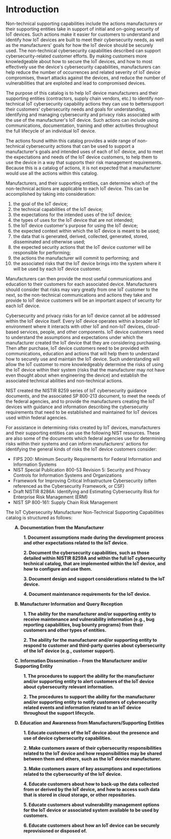 # **Introduction**

Non-technical supporting capabilities include the actions manufacturers or their supporting entities take in support of initial and on-going security of IoT devices. Such actions make it easier for customers to understand and identify how IoT devices are built to meet their cybersecurity needs, as well as the manufacturers&#39; goals for how the IoT device should be securely used. The non-technical cybersecurity capabilities described can support cybersecurity-related customer efforts. By making customers more knowledgeable about how to secure the IoT devices, and how to most effectively use the device&#39;s cybersecurity capabilities, manufacturers can help reduce the number of occurrences and related severity of IoT device compromises, thwart attacks against the devices, and reduce the number of vulnerabilities that are exploited and lead to compromised devices.

The purpose of this catalog is to help IoT device manufacturers and their supporting entities (contractors, supply chain vendors, etc.) to identify non-technical IoT cybersecurity capability actions they can use to bettersupport their customers&#39; cybersecurity needs and goals for understanding, identifying and managing cybersecurity and privacy risks associated with the use of the manufacturer&#39;s IoT device. Such actions can include using communications, documentation, training and other activities throughout the full lifecycle of an individual IoT device.

The actions found within this catalog provides a wide range of non-technical cybersecurity actions that can be used to support a manufacturer&#39;s goals and intended uses of each of IoT device, and to meet the expectations and needs of the IoT device customers, to help them to use the device in a way that supports their risk management requirements. Because this is a catalog of actions, it is not expected that a manufacturer would use all the actions within this catalog.

Manufacturers, and their supporting entities, can determine which of the non-technical actions are applicable to each IoT device. This can be accomplished by taking into consideration:

1) the goal of the IoT device;
2) the technical capabilities of the IoT device;
3) the expectations for the intended uses of the IoT device;
4) the types of uses for the IoT device that are not intended;
5) the IoT device customer&#39;s purpose for using the IoT device;
6) the expected context within which the IoT device is meant to be used;
7) the data that is generated, derived, collected, generated, stored, disseminated and otherwise used;
8) the expected security actions that the IoT device customer will be responsible for performing;
9) the actions the manufacturer will commit to performing; and
10) the associated risks that the IoT device brings into the system where it will be used by each IoT device customer.

Manufacturers can then provide the most useful communications and education to their customers for each associated device. Manufacturers should consider that risks may vary greatly from one IoT customer to the next, so the non-technical communications and actions they take and provide to IoT device customers will be an important aspect of security for each IoT device.

Cybersecurity and privacy risks for an IoT device cannot all be addressed within the IoT device itself. Every IoT device operates within a broader IoT environment where it interacts with other IoT and non-IoT devices, cloud-based services, people, and other components. IoT device customers need to understand the assumptions and expectations under which the manufacturer created the IoT device that they are considering purchasing. Then after purchase, IoT device customers need to be provided with communications, education and actions that will help them to understand how to securely use and maintain the IoT device. Such understanding will allow the IoT customer to more knowledgeably determine the risks of using the IoT device within their system (risks that the manufacturer may not have even thought about when engineering the device) and establish the associated technical abilities and non-technical actions.

NIST created the NISTIR 8259 series of IoT cybersecurity guidance documents, and the associated SP 800-213 document, to meet the needs of the federal agencies, and to provide the manufacturers creating the IoT devices with guidance and information describing the cybersecurity requirements that need to be established and maintained for IoT devices used within federal agencies.

For assistance in determining risks created by IoT devices, manufacturers and their supporting entities can use the following NIST resources. These are also some of the documents which federal agencies use for determining risks within their systems and can inform manufacturers&#39; actions for identifying the general kinds of risks the IoT device customers consider:

- FIPS 200: Minimum Security Requirements for Federal Information and Information Systems
- NIST Special Publication 800-53 Revision 5: Security and Privacy Controls for Information Systems and Organizations
- Framework for Improving Critical Infrastructure Cybersecurity (often referenced as the Cybersecurity Framework, or CSF)
- Draft NISTIR 8286A: Identifying and Estimating Cybersecurity Risk for Enterprise Risk Management (ERM)
- NIST SP 800-161: Supply Chain Risk Management

The IoT Cybersecurity Manufacturer Non-Technical Supporting Capabilities catalog is structured as follows:

<div style="margin-left:2em">
 
**A. Documentation from the Manufacturer**

<div style="margin-left:2em">
 
**1. Document assumptions made during the development process and other expectations related to the IoT device.**
 
**2. Document the cybersecurity capabilities, such as those detailed within NISTIR 8259A and within the full IoT cybersecurity technical catalog, that are implemented within the IoT device, and how to configure and use them.** 

**3. Document design and support considerations related to the IoT device.** 

**4. Document maintenance requirements for the IoT device.** 
</div>

**B. Manufacturer Information and Query Reception**
<div style="margin-left:2em">
 
**1. The ability for the manufacturer and/or supporting entity to receive maintenance and vulnerability information (e.g., bug reporting capabilities, bug bounty programs) from their customers and other types of entities.** 

**2. The ability for the manufacturer and/or supporting entity to respond to customer and third-party queries about cybersecurity of the IoT device (e.g., customer support).** 
</div>

**C. Information Dissemination – From the Manufacturer and/or Supporting Entity**
 
<div style="margin-left:2em">
 
**1. The procedures to support the ability for the manufacturer and/or supporting entity to alert customers of the IoT device about cybersecurity relevant information.** 

**2. The procedures to support the ability for the manufacturer and/or supporting entity to notify customers of cybersecurity related events and information related to an IoT device throughout the support lifecycle.** 
</div>

**D. Education and Awareness from Manufacturers/Supporting Entities**

<div style="margin-left:2em">
 
**1. Educate customers of the IoT device about the presence and use of device cybersecurity capabilities.** 

**2. Make customers aware of their cybersecurity responsibilities related to the IoT device and how responsibilities may be shared between them and others, such as the IoT device manufacturer.** 

**3. Make customers aware of key assumptions and expectations related to the cybersecurity of the IoT device.** 

**4. Educate customers about how to back-up the data collected from or derived by the IoT device, and how to access such data that is stored in cloud storage, or other repositories.** 

**5. Educate customers about vulnerability management options for the IoT device or associated system available to be used by customers.** 

**6. Educate customers about how an IoT device can be securely reprovisioned or disposed of.** 
</div>
</div>
